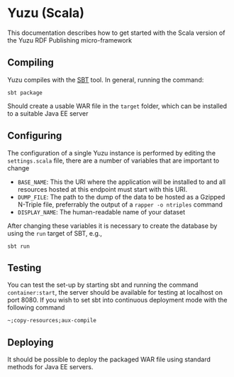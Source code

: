 Yuzu (Scala)
============

This documentation describes how to get started with the Scala version
of the Yuzu RDF Publishing micro-framework

Compiling
---------

Yuzu compiles with the [SBT](http://www.scala-sbt.org) tool. In general,
running the command:

    sbt package

Should create a usable WAR file in the `target` folder, which can be installed
to a suitable Java EE server

Configuring
-----------

The configuration of a single Yuzu instance is performed by editing the 
`settings.scala` file, there are a number of variables that are important
to change

* `BASE_NAME`: This the URI where the application will be installed to and all
resources hosted at this endpoint must start with this URI.
* `DUMP_FILE`: The path to the dump of the data to be hosted as a Gzipped
N-Triple file, preferrably the output of a `rapper -o ntriples` command
* `DISPLAY_NAME`: The human-readable name of your dataset

After changing these variables it is necessary to create the database by using 
the `run` target of SBT, e.g.,

    sbt run

Testing
-------

You can test the set-up by starting sbt and running the command `container:start`, 
the server should be available for testing at localhost on port 8080. If you wish
to set sbt into continuous deployment mode with the following command

    ~;copy-resources;aux-compile

Deploying
---------

It should be possible to deploy the packaged WAR file using standard methods for 
Java EE servers.

